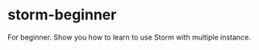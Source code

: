 storm-beginner
==============

For beginner.  Show you how to learn to use Storm with multiple instance.
